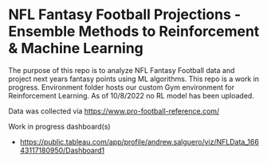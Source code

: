 # NFL Fantasy Football Projections - Ensemble Methods to Reinforcement & Machine Learning

The purpose of this repo is to analyze NFL Fantasy Football data and project next years fantasy points using ML algorithms. This repo is a work in progress. Environment folder hosts our custom Gym environment for Reinforcement Learning. As of 10/8/2022 no RL model has been uploaded.

Data was collected via https://www.pro-football-reference.com/

Work in progress dashboard(s)
- https://public.tableau.com/app/profile/andrew.salguero/viz/NFLData_16643117180950/Dashboard1
